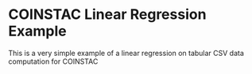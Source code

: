 # COINSTAC Linear Regression Example

This is a very simple example of a linear regression on tabular CSV data computation for COINSTAC
